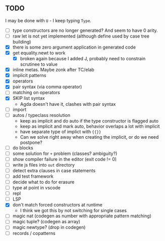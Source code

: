 
## TODO

I may be done with `U` - I keep typing `Type`.

- [ ] type constructors are no longer generated?  And seem to have 0 arity.
- [ ] raw let is not yet implemented (although define used by case tree building)
- [x] there is some zero argument application in generated code
- [x] get equality.newt to work
  - [x] broken again because I added J, probably need to constrain scrutinee to value
- [x] inline metas.  Maybe zonk after TC/elab
- [x] implicit patterns
- [x] operators
- [x] pair syntax (via comma operator)
- [ ] matching on operators
- [x] SKIP list syntax
  - Agda doesn't have it, clashes with pair syntax
- [ ] import
- [ ] autos / typeclass resolution
  - keep as implicit and do auto if the type constructor is flagged auto
  - keep as implicit and mark auto, behavior overlaps a lot with implicit
  - have separate type of implict with `{{}}`
  - Can we solve right away when creating the implicit, or do we need postpone?
- [ ] do blocks
- [ ] some solution for `+` problem (classes? ambiguity?)
- [ ] show compiler failure in the editor (exit code != 0)
- [ ] write js files into `out` directory
- [ ] detect extra clauses in case statements
- [ ] add test framework
- [ ] decide what to do for erasure
- [ ] type at point in vscode
- [ ] repl
- [ ] LSP
- [x] don't match forced constructors at runtime
  - I think we got this by not switching for single cases
- [ ] magic nat (codegen as number with appropriate pattern matching)
- [ ] magic tuple? (codegen as array)
- [ ] magic newtype? (drop in codegen)
- [ ] records / copatterns
